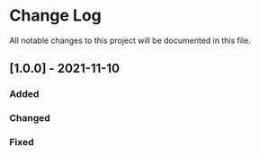 # Change Log
All notable changes to this project will be documented in this file.


## [1.0.0] - 2021-11-10

### Added

### Changed

### Fixed
